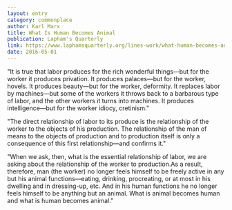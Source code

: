 ```yaml
---
layout: entry
category: commonplace
author: Karl Marx
title: What Is Human Becomes Animal
publication: Lapham's Quarterly
link: https://www.laphamsquarterly.org/lines-work/what-human-becomes-animal
date: 2016-05-01
---
```


"It is true that labor produces for the rich wonderful things—but for the worker it produces privation. It produces palaces—but for the worker, hovels. It produces beauty—but for the worker, deformity. It replaces labor by machines—but some of the workers it throws back to a barbarous type of labor, and the other workers it turns into machines. It produces intelligence—but for the worker idiocy, cretinism."

"The direct relationship of labor to its produce is the relationship of the worker to the objects of his production. The relationship of the man of means to the objects of production and to production itself is only a consequence of this first relationship—and confirms it."

"When we ask, then, what is the essential relationship of labor, we are asking about the relationship of the worker to production.As a result, therefore, man (the worker) no longer feels himself to be freely active in any but his animal functions—eating, drinking, procreating, or at most in his dwelling and in dressing-up, etc. And in his human functions he no longer feels himself to be anything but an animal. What is animal becomes human and what is human becomes animal."
